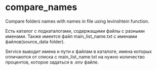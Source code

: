 # compare_names
Compare folders names with names in file using levinshtein function.

Есть каталог с подкаталогами, содержащими файлы с разными именами. Также имеется файл main_list_name.txt с именами файлов(source_data folder). 

Service выводит имена и пути к файлам в каталоге, имена которых отличаются от списка с main_list_name.txt на нужно количество процентов, которое задаться в .env файле.
